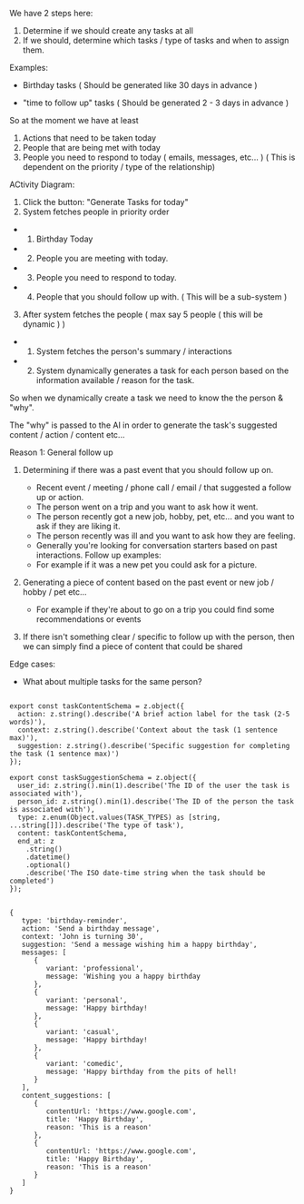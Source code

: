 We have 2 steps here:

1. Determine if we should create any tasks at all
2. If we should, determine which tasks / type of tasks and when to assign them.

Examples:

- Birthday tasks ( Should be generated like 30 days in advance )

- "time to follow up" tasks ( Should be generated 2 - 3 days in advance )

So at the moment we have at least

1. Actions that need to be taken today
2. People that are being met with today
3. People you need to respond to today ( emails, messages, etc... ) ( This is dependent on the priority / type of the relationship)

ACtivity Diagram:

1. Click the button: "Generate Tasks for today"
2. System fetches people in priority order

- 1. Birthday Today
- 2. People you are meeting with today.
- 3. People you need to respond to today.
- 4. People that you should follow up with. ( This will be a sub-system )

3.  After system fetches the people ( max say 5 people ( this will be dynamic ) )

- 1. System fetches the person's summary / interactions
- 2. System dynamically generates a task for each person based on the information available / reason for the task.

So when we dynamically create a task we need to know the the person & "why".

The "why" is passed to the AI in order to generate the task's suggested content / action / content etc...

Reason 1: General follow up

1. Determining if there was a past event that you should follow up on.

   - Recent event / meeting / phone call / email / that suggested a follow up or action.
   - The person went on a trip and you want to ask how it went.
   - The person recently got a new job, hobby, pet, etc... and you want to ask if they are liking it.
   - The person recently was ill and you want to ask how they are feeling.
   - Generally you're looking for conversation starters based on past interactions.
     Follow up examples:
   - For example if it was a new pet you could ask for a picture.

2. Generating a piece of content based on the past event or new job / hobby / pet etc...
   - For example if they're about to go on a trip you could find some recommendations or events
3. If there isn't something clear / specific to follow up with the person, then we can simply find a piece of content that could be shared

Edge cases:

- What about multiple tasks for the same person?

```

export const taskContentSchema = z.object({
  action: z.string().describe('A brief action label for the task (2-5 words)'),
  context: z.string().describe('Context about the task (1 sentence max)'),
  suggestion: z.string().describe('Specific suggestion for completing the task (1 sentence max)')
});

export const taskSuggestionSchema = z.object({
  user_id: z.string().min(1).describe('The ID of the user the task is associated with'),
  person_id: z.string().min(1).describe('The ID of the person the task is associated with'),
  type: z.enum(Object.values(TASK_TYPES) as [string, ...string[]]).describe('The type of task'),
  content: taskContentSchema,
  end_at: z
    .string()
    .datetime()
    .optional()
    .describe('The ISO date-time string when the task should be completed')
});


{
   type: 'birthday-reminder',
   action: 'Send a birthday message',
   context: 'John is turning 30',
   suggestion: 'Send a message wishing him a happy birthday',
   messages: [
      {
         variant: 'professional',
         message: 'Wishing you a happy birthday
      },
      {
         variant: 'personal',
         message: 'Happy birthday!
      },
      {
         variant: 'casual',
         message: 'Happy birthday!
      },
      {
         variant: 'comedic',
         message: 'Happy birthday from the pits of hell!
      }
   ],
   content_suggestions: [
      {
         contentUrl: 'https://www.google.com',
         title: 'Happy Birthday',
         reason: 'This is a reason'
      },
      {
         contentUrl: 'https://www.google.com',
         title: 'Happy Birthday',
         reason: 'This is a reason'
      }
   ]
}
```
